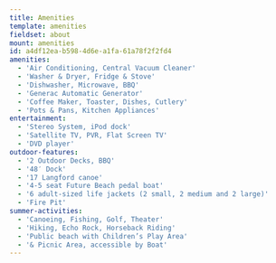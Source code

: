 ```yaml
---
title: Amenities
template: amenities
fieldset: about
mount: amenities
id: a4df12ea-b598-4d6e-a1fa-61a78f2f2fd4
amenities:
  - 'Air Conditioning, Central Vacuum Cleaner'
  - 'Washer & Dryer, Fridge & Stove'
  - 'Dishwasher, Microwave, BBQ'
  - 'Generac Automatic Generator'
  - 'Coffee Maker, Toaster, Dishes, Cutlery'
  - 'Pots & Pans, Kitchen Appliances'
entertainment:
  - 'Stereo System, iPod dock'
  - 'Satellite TV, PVR, Flat Screen TV'
  - 'DVD player'
outdoor-features:
  - '2 Outdoor Decks, BBQ'
  - '48′ Dock'
  - '17 Langford canoe'
  - '4-5 seat Future Beach pedal boat'
  - '6 adult-sized life jackets (2 small, 2 medium and 2 large)'
  - 'Fire Pit'
summer-activities:
  - 'Canoeing, Fishing, Golf, Theater'
  - 'Hiking, Echo Rock, Horseback Riding'
  - 'Public beach with Children’s Play Area'
  - '& Picnic Area, accessible by Boat'
---
```

